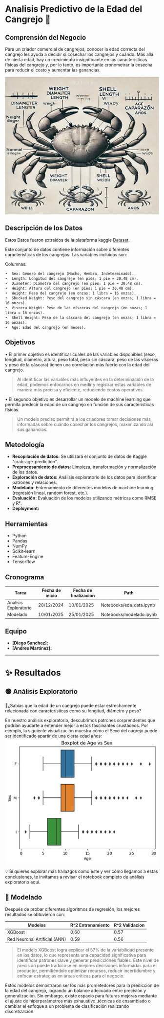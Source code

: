 # Analisis Predictivo de la Edad del Cangrejo 🦀

## Comprensión del Negocio

Para un criador comercial de cangrejos, conocer la edad correcta del cangrejo les ayuda a decidir si cosechar los 
cangrejos y cuándo. Más allá de cierta edad, hay un crecimiento insignificante en las características físicas del 
cangrejo y, por lo tanto, es importante cronometrar la cosecha para reducir el costo y aumentar las ganancias.
<div align="center">
<img src="Docs/images/crab.png" alt="imagen de crab" width="850" height="450" />
</div>

## Descripción de los Datos

Estos Datos fueron extraidos de la plataforma kaggle [Dataset](https://www.kaggle.com/code/umutcindiloglu/crab-age-prediction).

Este conjunto de datos contiene información sobre diferentes características de los cangrejos. Las variables incluidas son:

Columnas:

    •  Sex: Género del cangrejo (Macho, Hembra, Indeterminado).
    •  Length: Longitud del cangrejo (en pies; 1 pie = 30.48 cm).
    •  Diameter: Diámetro del cangrejo (en pies; 1 pie = 30.48 cm).
    •  Height: Altura del cangrejo (en pies; 1 pie = 30.48 cm).
    •  Weight: Peso del cangrejo (en onzas; 1 libra = 16 onzas).
    •  Shucked Weight: Peso del cangrejo sin cáscara (en onzas; 1 libra = 16 onzas).
    •  Viscera Weight: Peso de las vísceras del cangrejo (en onzas; 1 libra = 16 onzas).
    •  Shell Weight: Peso de la cáscara del cangrejo (en onzas; 1 libra = 16 onzas).
    •  Age: Edad del cangrejo (en meses).

## Objetivos

   • El primer objetivo es identificar cuáles de las variables disponibles (sexo, longitud, diámetro, altura, peso total, peso sin 
   cáscara, peso de las vísceras y peso de la cáscara) tienen una correlación más fuerte con la edad del cangrejo.

   > Al identificar las variables más influyentes en la determinación de la edad, podemos enfocarnos en medir y registrar estas
> variables de manera más
 precisa y eficiente, reduciendo costos operativos.

   • El segundo objetivo es desarrollar un modelo de machine learning que permita predecir la edad de un cangrejo en función de sus 
   características físicas.

   > Un modelo preciso permitirá a los criadores tomar decisiones más informadas sobre cuándo
> cosechar los cangrejos, maximizando así sus ganancias.

## Metodología

* **Recopilación de datos:** Se utilizará el conjunto de datos de Kaggle "crab-age-prediction".
* **Preprocesamiento de datos:** Limpieza, transformación y normalización de los datos.
* **Exploración de datos:** Análisis exploratorio de los datos para identificar patrones y relaciones.
* **Modelado:** Entrenamiento de diferentes modelos de machine learning (regresión lineal, random forest, etc.).
* **Evaluación:** Evaluación de los modelos utilizando métricas como RMSE y R².
* **Deployment:**

## Herramientas

* Python
* Pandas
* NumPy
* Scikit-learn
* Feature-Engine
* Tensorflow

## Cronograma

| Tarea | Fecha de inicio | Fecha de finalización | Path|
|-------|-----------------|-----------------------|-----|
| Analisis Exploratorio   | 28/12/2024 | 10/01/2025|Notebooks/eda_data.ipynb|
| Modelado| 10/01/2025 | 25/01/2025 | Notebooks/modelado.ipynb|

## Equipo 

* **[Diego Sanchez]:**
* **[Andres Martinez]:**
  
---
# ✨ Resultados

## 🟢 Análisis Exploratorio
🦀¿Sabías que la edad de un cangrejo puede estar estrechamente relacionada con características como su longitud, diámetro y peso?

En nuestro análisis exploratorio, descubrimos patrones sorprendentes que podrían ayudarte a entender
 mejor a estos fascinantes crustáceos. Por ejemplo, la siguiente visualización muestra cómo el Sexo del cagrejo puede ser identificado apartir de una cierta edad años:
![boxplot de edad](Docs/images/boxplot.png)

💡 Si quieres explorar más hallazgos como este y ver cómo llegamos a estas conclusiones, te invitamos a revisar 
el notebook completo de análisis exploratorio aquí.

## 🔶 Modelado
Después de probar diferentes algoritmos de regresión, los mejores resultados se obtuvieron con:


| Modelos | R^2 Entrenamiento | R^2 Validacion |
|-------|-----------------|-----------------------|
| XGBoost  | 0.60 | 0.57|
| Red Neuronal Artificial (ANN)| 0.59 | 0.56 |

> El modelo XGBoost logra explicar el 57% de la variabilidad presente en los datos, lo que representa una capacidad significativa para identificar patrones clave y generar predicciones fiables. Este nivel de precisión puede traducirse en mejores decisiones informadas para el productor, permitiéndole optimizar recursos, reducir incertidumbre y enfocar estrategias en áreas críticas para el negocio.   

Estos modelos demostraron ser los más prometedores para la predicción de la edad del cangrejo, logrando un balance adecuado entre precisión y generalización. Sin embargo, existe espacio para futuras mejoras mediante el ajuste de hiperparámetros más exhaustivo ,técnicas de ensamblado o cambiar el enfoque a un problema de clasificación realizando discretización.
